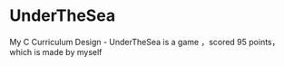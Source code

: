 # UnderTheSea
My C Curriculum Design - UnderTheSea is a game ，scored 95 points，which is made by myself
